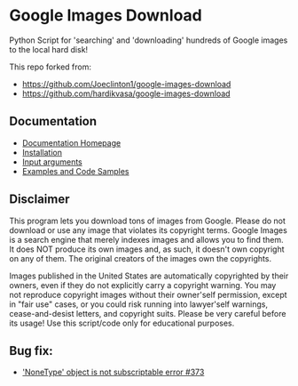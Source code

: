 # Google Images Download

Python Script for 'searching' and 'downloading' hundreds of Google images to the local hard disk!

This repo forked from:
* https://github.com/Joeclinton1/google-images-download
* https://github.com/hardikvasa/google-images-download

## Documentation

* [Documentation Homepage]( <https://google-images-download.readthedocs.io/en/latest/index.html>)
* [Installation](<https://google-images-download.readthedocs.io/en/latest/installation.html>)
* [Input arguments](<https://google-images-download.readthedocs.io/en/latest/arguments.html>)
* [Examples and Code Samples](<https://google-images-download.readthedocs.io/en/latest/examples.html#>)


## Disclaimer

This program lets you download tons of images from Google.
Please do not download or use any image that violates its copyright terms.
Google Images is a search engine that merely indexes images and allows you to find them.
It does NOT produce its own images and, as such, it doesn't own copyright on any of them.
The original creators of the images own the copyrights.

Images published in the United States are automatically copyrighted by their owners,
even if they do not explicitly carry a copyright warning.
You may not reproduce copyright images without their owner'self permission,
except in "fair use" cases,
or you could risk running into lawyer'self warnings, cease-and-desist letters, and copyright suits.
Please be very careful before its usage! Use this script/code only for educational purposes.

## Bug fix:

* ['NoneType' object is not subscriptable error #373](https://github.com/hardikvasa/google-images-download/issues/373)

